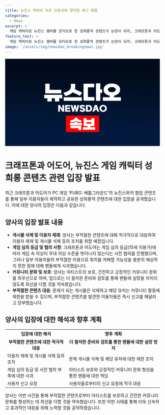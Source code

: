 ```yaml
---
title: 뉴진스 캐릭터 속옷 인증샷에 경악한 배그 팬들
categories:
  - News
excerpt: >
  게임 캐릭터로 뉴진스 멤버를 모티브로 한 성희롱적 콘텐츠가 논란이 되자, 크래프톤과 어도어는 적극적으로 대응하겠다고 밝혔다. 이용자 제재와 부적절한 콘텐츠 삭제에 대해 약속하며, 뉴진스 멤버들의 보호를 최우선으로 한다는 목표를 공감한다는 뜻을 밝혔다. 미성년자 멤버가 존재하는만큼 논란은 커졌으며, 이에 대한 사과와 실망을 끼치지 않도록 노력하겠다는 의지를 표명했다. 게시물 삭제 및 유저 제한과 같은 조치를 취하겠다고 당부하며, 건전하고 긍정적인 커뮤니티 문화를 형성하기 위해 계속 노력할 것이라고 강조했다.
feature_text: >
  게임 캐릭터로 뉴진스 멤버를 모티브로 한 성희롱적 콘텐츠가 논란이 되자, 크래프톤과 어도어는 적극적으로 대응하겠다고 밝혔다. 이용자 제재와 부적절한 콘텐츠 삭제에 대해 약속하며, 뉴진스 멤버들의 보호를 최우선으로 한다는 목표를 공감한다는 뜻을 밝혔다. 미성년자 멤버가 존재하는만큼 논란은 커졌으며, 이에 대한 사과와 실망을 끼치지 않도록 노력하겠다는 의지를 표명했다. 게시물 삭제 및 유저 제한과 같은 조치를 취하겠다고 당부하며, 건전하고 긍정적인 커뮤니티 문화를 형성하기 위해 계속 노력할 것이라고 강조했다.
image: '/assets/img/newsdao_breakingnews.jpg'
---
```


<p><img src="/assets/img/newsdao_breakingnews.jpg" alt="implanttips 속보" /></p>

<h1 data-ke-size="size26">크래프톤과 어도어, 뉴진스 게임 캐릭터 성희롱 콘텐츠 관련 입장 발표</h1>

<p data-ke-size="size16">최근 크래프톤과 어도어가 PC 게임 ‘PUBG: 배틀그라운드’의 뉴진스와의 협업 콘텐츠를 통해 일부 이용자들이 제작하고 공유한 성희롱적 콘텐츠에 대한 입장을 공개했습니다. 이에 대한 양사의 입장은 다음과 같습니다.</p>

<h2 data-ke-size="size24">양사의 입장 발표 내용</h2>

<ul>
  <li><strong>게시물 삭제 및 이용자 제재</strong>: 양사는 부적절한 콘텐츠에 대해 적극적으로 대응하여 이용자 제재 및 게시물 삭제 등의 조치를 취할 예정입니다.</li>
  <li><strong>게임 심의 등급 및 협의 사항</strong>: 크래프톤과 어도어는 게임 심의 등급(15세 이용가)에 따라 게임 속 의상이 무대 의상 수준을 벗어나지 않는다는 사전 협의를 진행했으며, 그러나 일부 이용자들의 부적절한 이용으로 취지를 저해할 가능성을 충분히 예상하지 못한 점에 대해 팬들에게 사과했습니다.</li>
  <li><strong>커뮤니티 문화 및 보호</strong>: 양사는 아티스트의 보호, 건전하고 긍정적인 커뮤니티 문화를 최우선으로 하며, 앞으로는 더 철저한 준비와 검토를 통해 팬들에 실망을 끼치지 않도록 최선을 다할 것을 약속했습니다.</li>
  <li><strong>부적절한 콘텐츠 대응</strong>: 문제가 되는 게시물은 삭제하고 해당 유저는 커뮤니티 활동에 제한을 받을 수 있으며, 부적절한 콘텐츠를 발견한 이용자들은 즉시 신고를 해달라고 당부했습니다.</li>
</ul>

<h2 data-ke-size="size24">양사의 입장에 대한 해석과 향후 계획</h2>

<table>
    <tr>
        <th>입장에 대한 해석</th>
        <th>향후 계획</th>
    </tr>
    <tr>
        <td style="text-align: center; height: 17px;"><b>부적절한 콘텐츠에 대한 적극적 대응</b></td>
        <td style="text-align: center; height: 17px;"><b>더 철저한 준비와 검토를 통한 팬들에 대한 실망 방지</b></td>
    </tr>
    <tr>
        <td>이용자 제재 및 게시물 삭제 등의 조치</td>
        <td>문제 게시물 삭제 및 해당 유저에 대한 제한 조치</td>
    </tr>
    <tr>
        <td>게임 심의 등급 및 사전 협의 부족에 대한 사과</td>
        <td>아티스트 보호와 긍정적인 커뮤니티 문화 형성을 통한 팬들에 대한 책임</td>
    </tr>
    <tr>
        <td>사용자 신고 요청</td>
        <td>사용자들로부터의 신고 요청에 적극 대응</td>
    </tr>
</table>

<p data-ke-size="size16">양사는 이번 사건을 통해 부적절한 콘텐츠로부터 아티스트를 보호하고 건전한 커뮤니티 문화를 형성하는 데 최선을 다할 것을 약속했습니다. 또한 이번 사태를 통해 더욱 신속하고 효과적인 대응을 위해 노력할 것을 공약하였습니다.</p>

